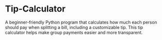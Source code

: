 # Tip-Calculator
A beginner-friendly Python program that calculates how much each person should pay when splitting a bill, including a customizable tip. This tip calculator helps make group payments easier and more transparent.
